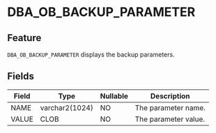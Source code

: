 # DBA_OB_BACKUP_PARAMETER

## Feature

`DBA_OB_BACKUP_PARAMETER` displays the backup parameters.

## Fields

| Field | Type | Nullable | Description |
| --- | --- | --- | --- |
| NAME | varchar2(1024) | NO | The parameter name. |
| VALUE | CLOB | NO | The parameter value. |